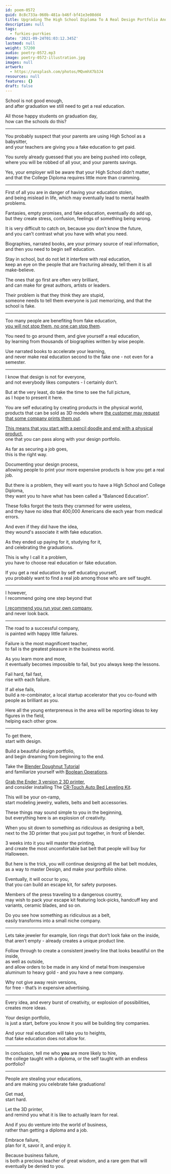 ```yaml
---
id: poem-0572
guid: 8c8c733a-060b-481a-b46f-bf41e3e08dd4
title: Upgrading The High School Diploma To A Real Design Portfolio And Beyond
description: null
tags:
  - furkies-purrkies
date: '2021-09-24T01:03:12.345Z'
lastmod: null
weight: 57200
audio: poetry-0572.mp3
image: poetry-0572-illustration.jpg
images: null
artwork:
  - https://unsplash.com/photos/MQvmhX7b3J4
resources: null
features: {}
draft: false
---
```


School is not good enough,\
and after graduation we still need to get a real education.

All those happy students on graduation day,\
how can the schools do this?

---

You probably suspect that your parents are using High School as a babysitter,\
and your teachers are giving you a fake education to get paid.

You surely already guessed that you are being pushed into college,\
where you will be robbed of all your, and your parents savings.

Yes, your employer will be aware that your High School didn’t matter,\
and that the College Diploma requires little more than cramming.

---

First of all you are in danger of having your education stolen,\
and being mislead in life, which may eventually lead to mental health problems.

Fantasies, empty promises, and fake education, eventually do add up,\
but they create stress, confusion, feelings of something being wrong.

It is very difficult to catch on, because you don’t know the future,\
and you can’t contrast what you have with what you need.

Biographies, narrated books, are your primary source of real information,\
and then you need to begin self education.

Stay in school, but do not let it interfere with real education,\
keep an eye on the people that are fracturing already, tell them it is all make-believe.

The ones that go first are often very brilliant,\
and can make for great authors, artists or leaders.

Their problem is that they think they are stupid,\
someone needs to tell them everyone is just memorizing, and that the school is fake.

---

Too many people are benefiting from fake education,\
[you will not stop them, no one can stop them](https://www.youtube.com/watch?v=fmoor8DwqW4).

You need to go around them, and give yourself a real education,\
by learning from thousands of biographies written by wise people.

Use narrated books to accelerate your learning,\
and never make real education second to the fake one - not even for a semester.

---

I know that design is not for everyone,\
and not everybody likes computers - I certainly don’t.

But at the very least, do take the time to see the full picture,\
as I hope to present it here.

You are self educating by creating products in the physical world,\
products that can be sold as 3D models where [the customer may request that some company prints them out](https://www.youtube.com/watch?v=NV38DXv7RW0).

[This means that you start with a pencil doodle and end with a physical product](https://www.youtube.com/watch?v=3JzsYcUU4Gc),\
one that you can pass along with your design portfolio.

As far as securing a job goes,\
this is the right way.

Documenting your design process,\
allowing people to print your more expensive products is how you get a real job.

But there is a problem, they will want you to have a High School and College Diploma,\
they want you to have what has been called a “Balanced Education”.

These folks forgot the tests they crammed for were useless,\
and they have no idea that 400,000 Americans die each year from medical errors.

And even if they did have the idea,\
they wound's associate it with fake education.

As they ended up paying for it, studying for it,\
and celebrating the graduations.

This is why I call it a problem,\
you have to choose real education or fake education.

If you get a real education by self educating yourself,\
you probably want to find a real job among those who are self taught.

---

I however,\
I recommend going one step beyond that

[I recommend you run your own company](https://www.youtube.com/watch?v=0hLMOVBzz2o),\
and never look back.

---

The road to a successful company,\
is painted with happy little failures.

Failure is the most magnificent teacher,\
to fail is the greatest pleasure in the business world.

As you learn more and more,\
it eventually becomes impossible to fail, but you always keep the lessons.

Fail hard, fail fast,\
rise with each failure.

If all else fails,\
build a re-combinator, a local startup accelerator that you co-found with people as brilliant as you.

Here all the young enterpreneus in the area will be reporting ideas to key figures in the field,\
helping each other grow.

---

To get there,\
start with design.

Build a beautiful design portfolio,\
and begin dreaming from beginning to the end.

Take the [Blender Doughnut Tutorial](https://www.youtube.com/watch?v=TPrnSACiTJ4\&list=PLjEaoINr3zgEq0u2MzVgAaHEBt--xLB6U)\
and familiarize yourself with [Boolean Operations](https://www.youtube.com/watch?v=_Esv8E7A4T4).

[Grab the Ender 3 version 2 3D printer](https://www.youtube.com/watch?v=gokN9xNG94U),\
and consider installing The [CR-Touch Auto Bed Leveling Kit](https://www.youtube.com/watch?v=lN5n7Dy0quk).

This will be your on-ramp,\
start modeling jewelry, wallets, belts and belt accessories.

These things may sound simple to you in the beginning,\
but everything here is an explosion of creativity.

When you sit down to something as ridiculous as designing a belt,\
next to the 3D printer that you just put together, in front of blender.

3 weeks into it you will master the printing,\
and create the most uncomfortable bat belt that people will buy for Halloween.

But here is the trick, you will continue designing all the bat belt modules,\
as a way to master Design, and make your portfolio shine.

Eventually, it will occur to you,\
that you can build an escape kit, for safety purposes.

Members of the press traveling to a dangerous country,\
may wish to pack your escape kit featuring lock-picks, handcuff key and variants, ceramic blades, and so on.

Do you see how something as ridiculous as a belt,\
easily transforms into a small niche company.

---

Lets take jeweler for example, lion rings that don’t look fake on the inside,\
that aren’t empty - already creates a unique product line.

Follow through to create a consistent jewelry line that looks beautiful on the inside,\
as well as outside,\
and allow orders to be made in any kind of metal from inexpensive aluminum to heavy gold - and you have a new company.

Why not give away resin versions,\
for free - that’s in expensive advertising.

---

Every idea, and every burst of creativity, or explosion of possibilities,\
creates more ideas.

Your design portfolio,\
is just a start, before you know it you will be building tiny companies.

And your real education will take you to heights,\
that fake education does not allow for.

---

In conclusion, tell me who **you** are more likely to hire,\
the college taught with a diploma, or the self taught with an endless portfolio?

---

People are stealing your educations,\
and are making you celebrate fake graduations!

Get mad,\
start hard.

Let the 3D printer,\
and remind you what it is like to actually learn for real.

And if you do venture into the world of business,\
rather than getting a diploma and a job.

Embrace failure,\
plan for it, savor it, and enjoy it.

Because business failure,\
is both a precious teacher of great wisdom, and a rare gem that will eventually be denied to you.
